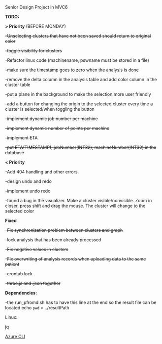 Senior Design Project in MVC6

**TODO:**

**> Priority** (BEFORE MONDAY)

~~-Unselecting clusters that have not been saved should return to original color~~

~~-toggle visibility for clusters~~

-Refactor linux code (machinename, pswname must be stored in a file)

-make sure the timestamp goes to zero when the analysis is done

-remove the delta column in the analysis table and add color column in the cluster table

-put a plane in the background to make the selection more user friendly

-add a button for changing the origin to the selected cluster every time a cluster is selected/when toggling the button

~~-implement dynamic job number per machine~~

~~-implement dynamic number of points per machine~~

~~-implement ETA~~

~~-put ETA(TIMESTAMP), jobNumber(INT32), machineNumber(INT32) in the database~~

**< Priority**

-Add 404 handling and other errors.

-design undo and redo

-implement undo redo

-found a bug in the visualizer. Make a cluster visible/nonvisible. Zoom in closer, press shift and drag the mouse. The cluster will change to the selected color

**Fixed**

-~~Fix synchronization problem between clusters and graph~~

-~~lock analysis that has been already processed~~

-~~Fix negative values in clusters~~

-~~Fix overwriting of analysis records when uploading data to the same patient~~

-~~crontab lock~~

-~~three.js and .json together~~

**Dependencies:**

-the run_pfromd.sh has to have this line at the end so the result file can be located
echo `pwd` > ../resultPath

Linux: 

[jq](https://stedolan.github.io/jq/)

[Azure CLI](https://azure.microsoft.com/en-us/documentation/articles/xplat-cli-install/)
